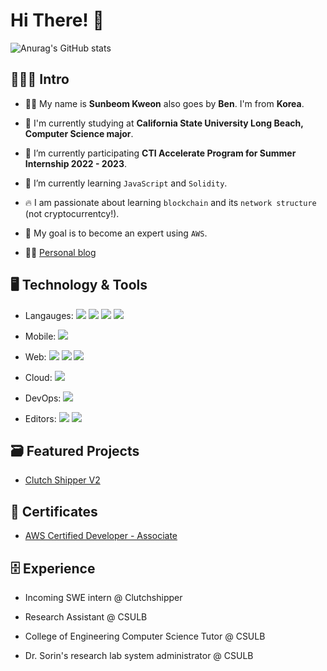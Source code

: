 <link rel="stylesheet" href="https://for-github-ben-kweon-4373.s3.us-west-1.amazonaws.com/readme-css/index.css">

# Hi There! <span class="wave">👋</span>

![Anurag's GitHub stats](https://github-readme-stats.vercel.app/api?username=ben9543&show_icons=true)

## 🙇🏻‍♂️ Intro

- 👦🏻 My name is **Sunbeom Kweon** also goes by **Ben**. I'm from **Korea**.

- 📖 I'm currently studying at **California State University Long Beach, Computer Science major**.

- 🔭 I’m currently participating **CTI Accelerate Program for Summer Internship 2022 - 2023**.

- 🌱 I’m currently learning `JavaScript` and `Solidity`.

- 🔥 I am passionate about learning `blockchain` and its `network structure` (not cryptocurrentcy!).

- 🥅  My goal is to become an expert using `AWS`.

- ✍🏻  [Personal blog](https://dev.to/_ben)

## 🖥 Technology & Tools

- Langauges: ![](https://img.shields.io/badge/Code-JavaScript-informational?style=flat-square&logo=Javascript&logoColor=F7DF1E&color=F7DF1E)  ![](https://img.shields.io/badge/Code-Java-informational?style=flat-square&logo=java&logoColor=FF0000&color=5382a1) ![](https://img.shields.io/badge/Code-C++-informational?style=flat-square&logo=cplusplus&logoColor=FF69B4&color=FF69B4) ![](https://img.shields.io/badge/Scrapping%20&%20Algorithms-Python-informational?style=flat-square&logo=python&logoColor=3776AB&color=3776AB)

- Mobile: ![](https://img.shields.io/badge/ios%20&%20Android-Flutter-informational?style=flat-square&logo=flutter&logoColor=42A5F5&color=42A5F5)

- Web: ![](https://img.shields.io/badge/Backend-NodeJS-informational?style=flat-square&logo=nodedotjs&logoColor=87C000&color=87C000) ![](https://img.shields.io/badge/Frontend-React-informational?style=flat-square&logo=react&logoColor=61DAFB&color=61DAFB) ![](https://img.shields.io/badge/Web-PHP-informational?style=flat-square&logo=php&color=8993be)

- Cloud: ![](https://img.shields.io/badge/Cloud-AWS-informational?style=flat-square&color=FF9900&logo=amazonaws&logoColor=FF9900) 

- DevOps: ![](https://img.shields.io/badge/Terminal-Bash-informational?style=flat-square&logo=gnubash&color=000&logoColor=000) 

- Editors: ![](https://img.shields.io/badge/Editor-Visual%20Studio%20Code-informational?style=flat-square&color=007ACC&logo=visualstudiocode&logoColor=007ACC) ![](https://img.shields.io/badge/Editor-Vim-informational?style=flat-square&color=008000&logo=vim&logoColor=008000)

## 🗃️ Featured Projects

- [Clutch Shipper V2](https://clutchshipper.com/)



## 🔖 Certificates

- [AWS Certified Developer - Associate](https://www.credly.com/badges/e394da5e-0a85-4863-9585-e8ecf5e37c44?source=linked_in_profile)

## 🗄 Experience

- Incoming SWE intern @ Clutchshipper

- Research Assistant @ CSULB

- College of Engineering Computer Science Tutor @ CSULB

- Dr. Sorin's research lab system administrator @ CSULB
